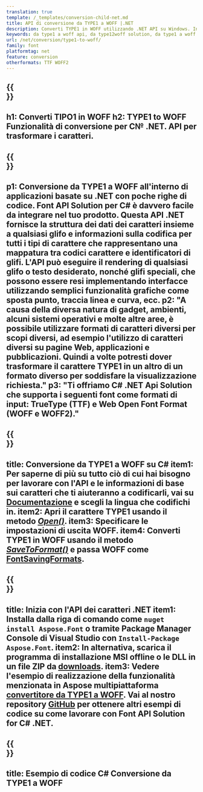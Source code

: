 ```yaml
---
translation: true
template: /_templates/conversion-child-net.md
title: API di conversione da TYPE1 a WOFF |.NET
description: Converti TYPE1 in WOFF utilizzando .NET API su Windows. Integra questa funzionalità nativa di conversione dei caratteri da TYPE1 a WOFF nella tua soluzione.
keywords: da type1 a woff api, da type12woff solution, da type1 a woff net
url: /net/conversion/type1-to-woff/
family: font
platformtag: net
feature: conversion
otherformats: TTF WOFF2
---
```


{{<section banner>}}
---
h1: Converti TIPO1 in WOFF
h2: TYPE1 to WOFF Funzionalità di conversione per C№ .NET. API per trasformare i caratteri.
---

{{<section overview>}}
---
p1: Conversione da TYPE1 a WOFF all'interno di applicazioni basate su .NET con poche righe di codice. Font API Solution per С# è davvero facile da integrare nel tuo prodotto. Questa API .NET fornisce la struttura dei dati dei caratteri insieme a qualsiasi glifo e informazioni sulla codifica per tutti i tipi di carattere che rappresentano una mappatura tra codici carattere e identificatori di glifi. L'API può eseguire il rendering di qualsiasi glifo o testo desiderato, nonché glifi speciali, che possono essere resi implementando interfacce utilizzando semplici funzionalità grafiche come sposta punto, traccia linea e curva, ecc.
p2: "A causa della diversa natura di gadget, ambienti, alcuni sistemi operativi e molte altre aree, è possibile utilizzare formati di caratteri diversi per scopi diversi, ad esempio l'utilizzo di caratteri diversi su pagine Web, applicazioni e pubblicazioni. Quindi a volte potresti dover trasformare il carattere TYPE1 in un altro di un formato diverso per soddisfare la visualizzazione richiesta."
p3: "Ti offriamo С# .NET Api Solution che supporta i seguenti font come formati di input: TrueType (TTF) e Web Open Font Format (WOFF e WOFF2)."
---

{{<section feature1>}}
---
title: Conversione da TYPE1 a WOFF su C#
item1: Per saperne di più su tutto ciò di cui hai bisogno per lavorare con l'API e le informazioni di base sui caratteri che ti aiuteranno a codificarli, vai su [Documentazione](https://docs.aspose.com/font/) e scegli la lingua che codifichi in.
item2: Apri il carattere TYPE1 usando il metodo [*Open()*](https://reference.aspose.com/font/net/aspose.font/font/open/).
item3: Specificare le impostazioni di uscita WOFF.
item4: Converti TYPE1 in WOFF usando il metodo [*SaveToFormat()*](https://reference.aspose.com/font/net/aspose.font/font/savetoformat/) e passa WOFF come [FontSavingFormats](https://reference.aspose.com/font/net/aspose.font/fontsavingformats/).
---

{{<section feature2>}}
---
title: Inizia con l'API dei caratteri .NET
item1: Installa dalla riga di comando come ```nuget install Aspose.Font``` o tramite Package Manager Console di Visual Studio con ```Install-Package Aspose.Font```.
item2: In alternativa, scarica il programma di installazione MSI offline o le DLL in un file ZIP da [downloads](https://releases.aspose.com/font/net/).
item3: Vedere l'esempio di realizzazione della funzionalità menzionata in Aspose  multipiattaforma  [convertitore da TYPE1 a WOFF](https://products.aspose.app/font/conversion/type1-to-woff). Vai al nostro repository [GitHub](https://github.com/aspose-font/Aspose.Font-Documentation/tree/master/net-examples) per ottenere altri esempi di codice su come lavorare con Font API Solution for C# .NET.
---

{{<section codeexample>}}
---
title: Esempio di codice C# Conversione da TYPE1 a WOFF
---